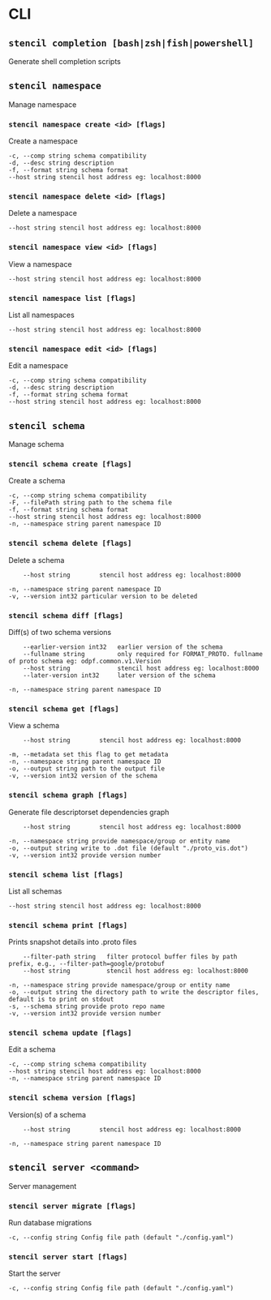 # CLI

## `stencil completion [bash|zsh|fish|powershell]`

Generate shell completion scripts

## `stencil namespace`

Manage namespace

### `stencil namespace create <id> [flags]`

Create a namespace

```
-c, --comp string schema compatibility
-d, --desc string description
-f, --format string schema format
--host string stencil host address eg: localhost:8000
```

### `stencil namespace delete <id> [flags]`

Delete a namespace

```
--host string stencil host address eg: localhost:8000
```

### `stencil namespace view <id> [flags]`

View a namespace

```
--host string stencil host address eg: localhost:8000
```

### `stencil namespace list [flags]`

List all namespaces

```
--host string stencil host address eg: localhost:8000
```

### `stencil namespace edit <id> [flags]`

Edit a namespace

```
-c, --comp string schema compatibility
-d, --desc string description
-f, --format string schema format
--host string stencil host address eg: localhost:8000
```

## `stencil schema`

Manage schema

### `stencil schema create [flags]`

Create a schema

```
-c, --comp string schema compatibility
-F, --filePath string path to the schema file
-f, --format string schema format
--host string stencil host address eg: localhost:8000
-n, --namespace string parent namespace ID
```

### `stencil schema delete [flags]`

Delete a schema

```
    --host string        stencil host address eg: localhost:8000

-n, --namespace string parent namespace ID
-v, --version int32 particular version to be deleted
```

### `stencil schema diff [flags]`

Diff(s) of two schema versions

```
    --earlier-version int32   earlier version of the schema
    --fullname string         only required for FORMAT_PROTO. fullname of proto schema eg: odpf.common.v1.Version
    --host string             stencil host address eg: localhost:8000
    --later-version int32     later version of the schema

-n, --namespace string parent namespace ID
```

### `stencil schema get [flags]`

View a schema

```
    --host string        stencil host address eg: localhost:8000

-m, --metadata set this flag to get metadata
-n, --namespace string parent namespace ID
-o, --output string path to the output file
-v, --version int32 version of the schema
```

### `stencil schema graph [flags]`

Generate file descriptorset dependencies graph

```
    --host string        stencil host address eg: localhost:8000

-n, --namespace string provide namespace/group or entity name
-o, --output string write to .dot file (default "./proto_vis.dot")
-v, --version int32 provide version number
```

### `stencil schema list [flags]`

List all schemas

```
--host string stencil host address eg: localhost:8000
```

### `stencil schema print [flags]`

Prints snapshot details into .proto files

```
    --filter-path string   filter protocol buffer files by path prefix, e.g., --filter-path=google/protobuf
    --host string          stencil host address eg: localhost:8000

-n, --namespace string provide namespace/group or entity name
-o, --output string the directory path to write the descriptor files, default is to print on stdout
-s, --schema string provide proto repo name
-v, --version int32 provide version number
```

### `stencil schema update [flags]`

Edit a schema

```
-c, --comp string schema compatibility
--host string stencil host address eg: localhost:8000
-n, --namespace string parent namespace ID
```

### `stencil schema version [flags]`

Version(s) of a schema

```
    --host string        stencil host address eg: localhost:8000

-n, --namespace string parent namespace ID
```

## `stencil server <command>`

Server management

### `stencil server migrate [flags]`

Run database migrations

```
-c, --config string Config file path (default "./config.yaml")
```

### `stencil server start [flags]`

Start the server

```
-c, --config string Config file path (default "./config.yaml")
```
